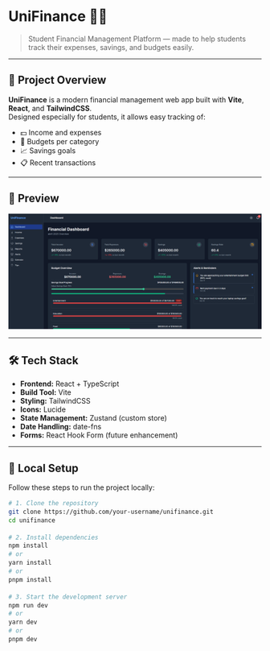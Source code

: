# UniFinance 🏦✨

> Student Financial Management Platform — made to help students track their expenses, savings, and budgets easily.

---

## 🚀 Project Overview

**UniFinance** is a modern financial management web app built with **Vite**, **React**, and **TailwindCSS**.  
Designed especially for students, it allows easy tracking of:

- 💵 Income and expenses
- 🎯 Budgets per category
- 📈 Savings goals
- 📋 Recent transactions

---

## 📸 Preview

![alt text](image.png)

---

## 🛠️ Tech Stack

- **Frontend:** React + TypeScript
- **Build Tool:** Vite
- **Styling:** TailwindCSS
- **Icons:** Lucide
- **State Management:** Zustand (custom store)
- **Date Handling:** date-fns
- **Forms:** React Hook Form (future enhancement)

---

## 🔧 Local Setup

Follow these steps to run the project locally:

```bash
# 1. Clone the repository
git clone https://github.com/your-username/unifinance.git
cd unifinance

# 2. Install dependencies
npm install
# or
yarn install
# or
pnpm install

# 3. Start the development server
npm run dev
# or
yarn dev
# or
pnpm dev
